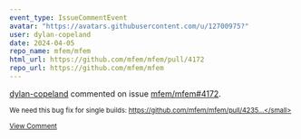 ```yaml
---
event_type: IssueCommentEvent
avatar: "https://avatars.githubusercontent.com/u/12700975?"
user: dylan-copeland
date: 2024-04-05
repo_name: mfem/mfem
html_url: https://github.com/mfem/mfem/pull/4172
repo_url: https://github.com/mfem/mfem
---
```


<a href='https://github.com/dylan-copeland' target='_blank'>dylan-copeland</a> commented on issue <a href='https://github.com/mfem/mfem/pull/4172' target='_blank'>mfem/mfem#4172</a>.

<small>We need this bug fix for single builds: https://github.com/mfem/mfem/pull/4235...</small>

<a href='https://github.com/mfem/mfem/pull/4172' target='_blank'>View Comment</a>